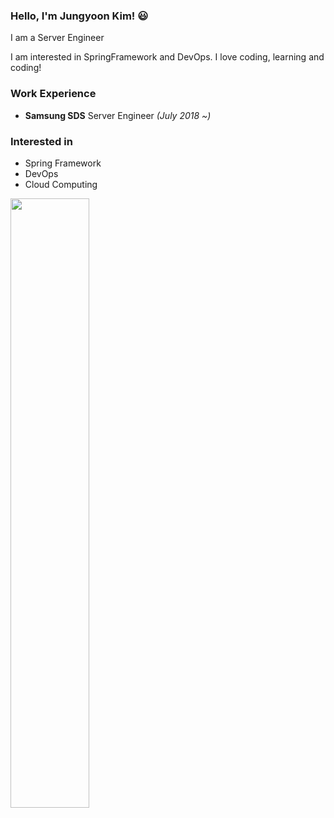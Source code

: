 
### Hello, I'm Jungyoon Kim! 😃

I am a Server Engineer

I am interested in SpringFramework and DevOps. I love coding, learning and coding! 

 
### Work Experience
- **Samsung SDS** Server Engineer *(July 2018 ~)*
  
### Interested in
- Spring Framework
- DevOps
- Cloud Computing

<img src="https://github-readme-stats.vercel.app/api?username=skyepodium&theme=nightowl&show_icons=true" align="left" style="width: 50%" />

